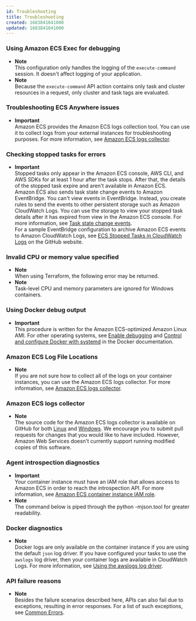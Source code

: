 ```yaml
---
id: Troubleshooting
title: Troubleshooting
created: 1683841041000
updated: 1683841041000
---
```

### Using Amazon ECS Exec for debugging

- **Note**  
This configuration only handles the logging of the `execute-command` session\. It doesn't affect logging of your application\.
- **Note**  
Because the `execute-command` API action contains only task and cluster resources in a request, only cluster and task tags are evaluated\.


### Troubleshooting ECS Anywhere issues

- **Important**  
Amazon ECS provides the Amazon ECS logs collection tool\. You can use it to collect logs from your external instances for troubleshooting purposes\. For more information, see [Amazon ECS logs collector](ecs-logs-collector.md)\.


### Checking stopped tasks for errors

- **Important**  
Stopped tasks only appear in the Amazon ECS console, AWS CLI, and AWS SDKs for at least 1 hour after the task stops\. After that, the details of the stopped task expire and aren't available in Amazon ECS\.  
Amazon ECS also sends task state change events to Amazon EventBridge\. You can't view events in EventBridge\. Instead, you create rules to send the events to other persistent storage such as Amazon CloudWatch Logs\. You can use the storage to view your stopped task details after it has expired from view in the Amazon ECS console\. For more information, see [Task state change events](ecs_cwe_events.md#ecs_task_events)\.  
For a sample EventBridge configuration to archive Amazon ECS events to Amazon CloudWatch Logs, see [ECS Stopped Tasks in CloudWatch Logs](https://github.com/aws-samples/amazon-ecs-stopped-tasks-cwlogs#ecs-stopped-tasks-in-cloudwatch-logs) on the GitHub website\.


### Invalid CPU or memory value specified

- **Note**  
When using Terraform, the following error may be returned\.
- **Note**  
Task\-level CPU and memory parameters are ignored for Windows containers\.


### Using Docker debug output

- **Important**  
This procedure is written for the Amazon ECS\-optimized Amazon Linux AMI\. For other operating systems, see [Enable debugging](https://docs.docker.com/engine/admin/#enable-debugging) and [Control and configure Docker with systemd]() in the Docker documentation\.


### Amazon ECS Log File Locations

- **Note**  
If you are not sure how to collect all of the logs on your container instances, you can use the Amazon ECS logs collector\. For more information, see [Amazon ECS logs collector](ecs-logs-collector.md)\.


### Amazon ECS logs collector

- **Note**  
The source code for the Amazon ECS logs collector is available on GitHub for both [Linux](https://github.com/awslabs/ecs-logs-collector) and [Windows](https://github.com/awslabs/aws-ecs-logs-collector-for-windows)\. We encourage you to submit pull requests for changes that you would like to have included\. However, Amazon Web Services doesn't currently support running modified copies of this software\.


### Agent introspection diagnostics

- **Important**  
Your container instance must have an IAM role that allows access to Amazon ECS in order to reach the introspection API\. For more information, see [Amazon ECS container instance IAM role](instance_IAM_role.md)\.
- **Note**  
The command below is piped through the python \-mjson\.tool for greater readability\.


### Docker diagnostics

- **Note**  
Docker logs are only available on the container instance if you are using the default `json` log driver\. If you have configured your tasks to use the `awslogs` log driver, then your container logs are available in CloudWatch Logs\. For more information, see [Using the awslogs log driver](using_awslogs.md)\.


### API failure reasons

- **Note**  
Besides the failure scenarios described here, APIs can also fail due to exceptions, resulting in error responses\. For a list of such exceptions, see [Common Errors](https://docs.aws.amazon.com/AmazonECS/latest/APIReference/CommonErrors.html)\.

